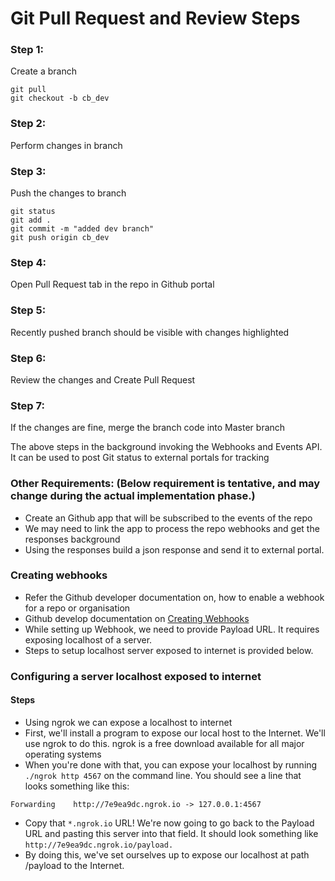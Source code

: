 # Git Pull Request and Review Steps

### Step 1: 
Create a branch
```
git pull
git checkout -b cb_dev
```

### Step 2: 
Perform changes in branch

### Step 3: 
Push the changes to branch
```
git status
git add .
git commit -m "added dev branch"
git push origin cb_dev
```

### Step 4: 
Open Pull Request tab in the repo in Github portal

### Step 5: 
Recently pushed branch should be visible with changes highlighted

### Step 6: 
Review the changes and Create Pull Request

### Step 7: 
If the changes are fine, merge the branch code into Master branch

The above steps in the background invoking the Webhooks and Events API.
It can be used to post Git status to external portals for tracking

### Other Requirements: (Below requirement is tentative, and may change during the actual implementation phase.)
- Create an Github app that will be subscribed to the events of the repo
- We may need to link  the app to process the repo webhooks and get the responses background
- Using the responses build a json response and send it to external portal.  

### Creating webhooks
- Refer the Github developer documentation on, how to enable a webhook for a repo or organisation
- Github develop documentation on [Creating Webhooks](https://developer.github.com/webhooks/creating/)
- While setting up Webhook, we need to provide Payload URL. It requires exposing localhost of a server.
- Steps to setup localhost server exposed to internet is provided below.

### Configuring a server localhost exposed to internet 
#### Steps
- Using ngrok we can expose a localhost to internet
- First, we'll install a program to expose our local host to the Internet. We'll use ngrok to do this. ngrok is a free download available for all major operating systems
- When you're done with that, you can expose your localhost by running `./ngrok http 4567` on the command line. You should see a line that looks something like this:
```
Forwarding    http://7e9ea9dc.ngrok.io -> 127.0.0.1:4567
```
- Copy that `*.ngrok.io` URL! We're now going to go back to the Payload URL and pasting this server into that field. It should look something like `http://7e9ea9dc.ngrok.io/payload.`
- By doing this, we've set ourselves up to expose our localhost at path /payload to the Internet.

